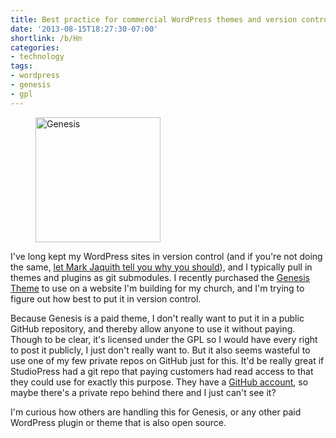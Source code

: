 ```yaml
---
title: Best practice for commercial WordPress themes and version control
date: '2013-08-15T18:27:30-07:00'
shortlink: /b/Hn
categories:
- technology
tags:
- wordpress
- genesis
- gpl
---
```

<aside class="alignright"><figure>
  <a href="http://my.studiopress.com/themes/genesis/"><img src="genesis.png" alt="Genesis" width="200" /></a>
</figure></aside>

I've long kept my WordPress sites in version control (and if you're not doing the same, [let Mark Jaquith tell you why
you should][mj-video]), and I typically pull in themes and plugins as git submodules.  I recently purchased the [Genesis
Theme][] to use on a website I'm building for my church, and I'm trying to figure out how best to put it in version
control.

Because Genesis is a paid theme, I don't really want to put it in a public GitHub repository, and thereby allow anyone
to use it without paying.  Though to be clear, it's licensed under the GPL so I would have every right to post it
publicly, I just don't really want to.  But it also seems wasteful to use one of my few private repos on GitHub just for
this.  It'd be really great if StudioPress had a git repo that paying customers had read access to that they could use
for exactly this purpose.  They have a [GitHub account][], so maybe there's a private repo behind there and I just can't
see it?

I'm curious how others are handling this for Genesis, or any other paid WordPress plugin or theme that is also open
source.

[mj-video]: http://wordpress.tv/2013/07/28/mark-jaquith-confident-commits-delightful-deploys-2/
[Genesis Theme]: http://my.studiopress.com/themes/genesis/
[GitHub account]: https://github.com/studiopress
